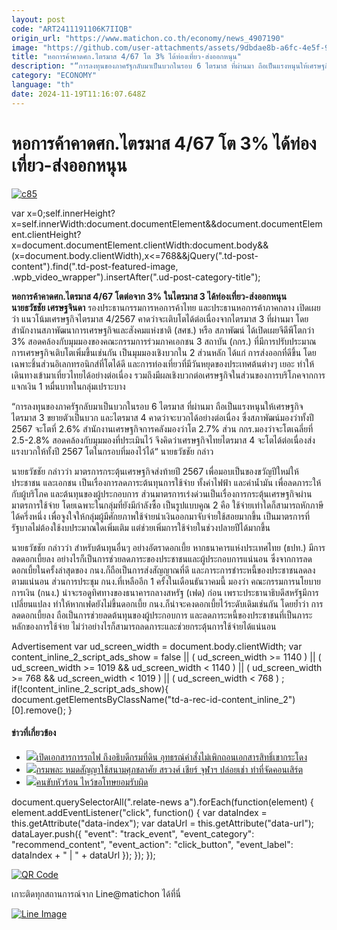 ```yaml
---
layout: post
code: "ART2411191106K7IIQB"
origin_url: "https://www.matichon.co.th/economy/news_4907190"
image: "https://github.com/user-attachments/assets/9dbdae8b-a6fc-4e5f-9765-b444a45ae07d"
title: "หอการค้าคาดศก.ไตรมาส 4/67 โต 3% ได้ท่องเที่ยว-ส่งออกหนุน"
description: "“การลงทุนของภาครัฐกลับมาเป็นบวกในรอบ 6 ไตรมาส ที่ผ่านมา ถือเป็นแรงหนุนให้เศรษฐกิจไตรมาส 3 ขยายตัวเป็นบวก และไตรมาส 4 คาดว่าจะบวกได้อย่างต่อเนื่อง"
category: "ECONOMY"
language: "th"
date: 2024-11-19T11:16:07.648Z
---
```


# หอการค้าคาดศก.ไตรมาส 4/67 โต 3% ได้ท่องเที่ยว-ส่งออกหนุน

[![](https://www.matichon.co.th/wp-content/uploads/2024/11/c85.jpg "c85")](https://www.matichon.co.th/wp-content/uploads/2024/11/c85.jpg)

var x=0;self.innerHeight?x=self.innerWidth:document.documentElement&&document.documentElement.clientHeight?x=document.documentElement.clientWidth:document.body&&(x=document.body.clientWidth),x<=768&&jQuery(".td-post-content").find(".td-post-featured-image, .wpb\_video\_wrapper").insertAfter(".ud-post-category-title");

**หอการค้าคาดศก.ไตรมาส 4/67 โตต่อจาก 3% ในไตรมาส 3 ได้ท่องเที่ยว-ส่งออกหนุน**  
**นายธวัชชัย เศรษฐจินดา** รองประธานกรรมการหอการค้าไทย และประธานหอการค้าภาคกลาง เปิดเผยว่า แนวโน้มเศรษฐกิจไตรมาส 4/2567 คาดว่าจะเติบโตได้ต่อเนื่องจากไตรมาส 3 ที่ผ่านมา โดยสำนักงานสภาพัฒนาการเศรษฐกิจและสังคมแห่งชาติ (สศช.) หรือ สภาพัฒน์ ได้เปิดเผยจีดีพีโตกว่า 3% สอดคล้องกับมุมมองของคณะกรรมการร่วมภาคเอกชน 3 สถาบัน (กกร.) ที่มีการปรับประมาณการเศรษฐกิจเติบโตเพิ่มขึ้นเช่นกัน เป็นมุมมองเชิงบวกใน 2 ส่วนหลัก ได้แก่ การส่งออกที่ดีขึ้น โดยเฉพาะชิ้นส่วนอิเลกทรอนิกส์ที่โตได้ดี และการท่องเที่ยวที่มีวันหยุดของประเทศต้นต่างๆ เยอะ ทำให้เดินทางเข้ามาเที่ยวไทยได้อย่างต่อเนื่อง รวมถึงมีผลเชิงบวกต่อเศรษฐกิจในส่วนของการบริโภคจากการแจกเงิน 1 หมื่นบาทในกลุ่มเปราะบาง

“การลงทุนของภาครัฐกลับมาเป็นบวกในรอบ 6 ไตรมาส ที่ผ่านมา ถือเป็นแรงหนุนให้เศรษฐกิจไตรมาส 3 ขยายตัวเป็นบวก และไตรมาส 4 คาดว่าจะบวกได้อย่างต่อเนื่อง ซึ่งสภาพัฒน์มองว่าทั้งปี 2567 จะโตที่ 2.6% สำนักงานเศรษฐกิจการคลังมองว่าโต 2.7% ส่วน กกร.มองว่าจะโตเฉลี่ยที่ 2.5-2.8% สอดคล้องกับมุมมองที่ประเมินไว้ จึงคิดว่าเศรษฐกิจไทยไตรมาส 4 จะโตได้ต่อเนื่องส่งแรงบวกให้ทั้งปี 2567 โตในกรอบที่มองไว้ได้“ นายธวัชชัย กล่าว

นายธวัชชัย กล่าวว่า มาตรการกระตุ้นเศรษฐกิจส่งท้ายปี 2567 เพื่อมอบเป็นของขวัญปีใหม่ให้ประชาชน และเอกชน เป็นเรื่องการลดภาระต้นทุนการใช้จ่าย ทั้งค่าไฟฟ้า และค่าน้ำมัน เพื่อลดภาระให้กับผู้บริโภค และต้นทุนของผู้ประกอบการ ส่วนมาตรการเร่งด่วนเป็นเรื่องการกระตุ้นเศรษฐกิจผ่านมาตรการใช้จ่าย โดยเฉพาะในกลุ่มที่ยังมีกำลังซื้อ เป็นรูปแบบคูณ 2 คือ ใช้จ่ายเท่าใดก็สามารถหักภาษีได้ครึ่งหนึ่ง เพื่อจูงใจให้กลุ่มผู้มีศักยภาพใช้จ่ายนำเงินออกมาจับจ่ายใช้สอยมากขึ้น เป็นมาตรการที่รัฐบาลไม่ต้องใช้งบประมาณใดเพิ่มเติม แต่ช่วยเพิ่มการใช้จ่ายในช่วงปลายปีได้มากขึ้น

นายธวัชชัย กล่าวว่า สำหรับต้นทุนอื่นๆ อย่างอัตราดอกเบี้ย หากธนาคารแห่งประเทศไทย (ธปท.) มีการลดดอกเบี้ยลง อย่างไรก็เป็นการช่วยลดภาระของประชาชนและผู้ประกอบการแน่นอน ซึ่งจากการลดดอกเบี้ยในครั้งล่าสุดของ กนง.ก็ถือเป็นการส่งสัญญาณที่ดี และภาระการชำระหนี้ของประชาชนลดลงตามแน่นอน ส่วนการประชุม กนง.ที่เหลืออีก 1 ครั้งในเดือนธันวาคมนี้ มองว่า คณะกรรมการนโยบายการเงิน (กนง.) น่าจะรอดูทิศทางของธนาคารกลางสหรัฐ (เฟด) ก่อน เพราะประธานาธิบดีสหรัฐมีการเปลี่ยนแปลง ทำให้หากเฟดยังไม่ขึ้นดอกเบี้ย กนง.ก็น่าจะคงดอกเบี้ยไว้ระดับเดิมเช่นกัน โดยย้ำว่า การลดดอกเบี้ยลง ถือเป็นการช่วยลดต้นทุนของผู้ประกอบการ และลดภาระหนี้ของประชาชนที่เป็นภาระหลักของการใช้จ่าย ไม่ว่าอย่างไรก็สามารถลดภาระและช่วยกระตุ้นการใช้จ่ายได้แน่นอน

Advertisement var ud\_screen\_width = document.body.clientWidth; var content\_inline\_2\_script\_ads\_show = false || ( ud\_screen\_width >= 1140 ) || ( ud\_screen\_width >= 1019 && ud\_screen\_width < 1140 ) || ( ud\_screen\_width >= 768 && ud\_screen\_width < 1019 ) || ( ud\_screen\_width < 768 ) ; if(!content\_inline\_2\_script\_ads\_show){ document.getElementsByClassName("td-a-rec-id-content\_inline\_2")\[0\].remove(); }

#### ข่าวที่เกี่ยวข้อง

*   [![](https://www.matichon.co.th/wp-content/uploads/2024/11/kradong1.jpg)เปิดเอกสารการรถไฟ ถึงอธิบดีกรมที่ดิน อุทธรณ์คำสั่งไม่เพิกถอนเอกสารสิทธิ์เขากระโดง](https://www.matichon.co.th/politics/news_4907086)
*   [![](https://www.matichon.co.th/wp-content/uploads/2024/11/27527-2.jpg)กรมพละ หมดสัญญาใช้สนามศุภชลาศัย สรวงศ์ เชียร์ จุฬาฯ ปล่อยเช่า ทำที่จัดคอนเสิร์ต](https://www.matichon.co.th/economy/news_4907187)
*   [![](https://www.matichon.co.th/wp-content/uploads/2024/11/maxresdefault-82.jpg)คนขับหัวร้อน ไหว้ขอโทษยอมรับผิด](https://www.matichon.co.th/clips/news_4907104)

document.querySelectorAll(".relate-news a").forEach(function(element) { element.addEventListener("click", function() { var dataIndex = this.getAttribute("data-index"); var dataUrl = this.getAttribute("data-url"); dataLayer.push({ "event": "track\_event", "event\_category": "recommend\_content", "event\_action": "click\_button", "event\_label": dataIndex + " | " + dataUrl }); }); });

[![QR Code](https://www.matichon.co.th/wp-content/uploads/2023/07/wob1371z.jpg)](https://lin.ee/ht0nDxX)

เกาะติดทุกสถานการณ์จาก Line@matichon ได้ที่นี่

[![Line Image](https://www.matichon.co.th/wp-content/uploads/2023/07/th.png)](https://lin.ee/ht0nDxX)